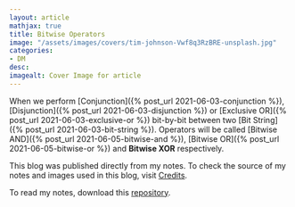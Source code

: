 ```yaml
---
layout: article
mathjax: true
title: Bitwise Operators
image: "/assets/images/covers/tim-johnson-Vwf8q3RzBRE-unsplash.jpg"
categories:
- DM
desc:   
imagealt: Cover Image for article
---
```


When we perform [Conjunction]({% post_url 2021-06-03-conjunction %}), [Disjunction]({% post_url 2021-06-03-disjunction %}) or [Exclusive OR]({% post_url 2021-06-03-exclusive-or %}) bit-by-bit between two [Bit String]({% post_url 2021-06-03-bit-string %}). Operators will be called [Bitwise AND]({% post_url 2021-06-05-bitwise-and %}), [Bitwise OR]({% post_url 2021-06-05-bitwise-or %}) and <b>Bitwise XOR</b> respectively.

This blog was published directly from my notes.
To check the source of my notes and images used in this blog, visit <a href="/credits.html" target="_blank">Credits</a>.

To read my notes, download this <a href="https://github.com/bovem/CS" target="blank">repository</a>.